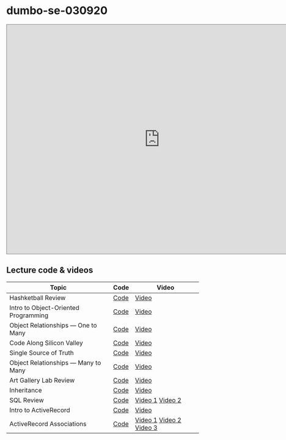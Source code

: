 # dumbo-se-030920

<iframe src="https://calendar.google.com/calendar/b/3/embed?height=600&amp;wkst=1&amp;bgcolor=%23ffffff&amp;ctz=America%2FNew_York&amp;src=ZmxhdGlyb25zY2hvb2wuY29tX2c1M3Q2NjlxcGRxbG1kaDZxY2tpaGR0MGc4QGdyb3VwLmNhbGVuZGFyLmdvb2dsZS5jb20&amp;src=ZmxhdGlyb25zY2hvb2wuY29tX241aDBmbHNkOGY0aWU1NzNtZnY2bTg1cm4wQGdyb3VwLmNhbGVuZGFyLmdvb2dsZS5jb20&amp;color=%23B39DDB&amp;color=%23009688&amp;mode=WEEK" style="border:solid 1px #777" width="800" height="600" frameborder="0" scrolling="no"></iframe>

## Lecture code & videos
| Topic            | Code                | Video                |
| -----            | ----                | -----                |
| Hashketball Review | [Code][hashketball-code] | [Video][hashketball-vid] |
| Intro to Object-Oriented Programming | [Code][intro-object-oriented-programming-code] | [Video][intro-object-oriented-programming-video] |
| Object Relationships — One to Many | [Code][or-otm-code] | [Video][or-otm-video] |
| Code Along Silicon Valley | [Code][or-sv-code] | [Video][or-sv-video] |
| Single Source of Truth | [Code][single-source-code] | [Video][single-source-video] |
| Object Relationships — Many to Many | [Code][many-to-many-code] | [Video][many-to-many-video] |
| Art Gallery Lab Review | [Code][art-gallery-code] | [Video][art-gallery-video] |
| Inheritance | [Code][inheritance-code] | [Video][inheritance-video] |
| SQL Review | [Code][sql-review-code] | [Video 1][sql-review-1-video] [Video 2][sql-review-2-video] |
| Intro to ActiveRecord | [Code][intro-ar-code] | [Video][intro-ar-video] |
| ActiveRecord Associations | [Code][ar-associations-code] | [Video 1][ar-associations-video-1] [Video 2][ar-associations-video-2] [Video 3][ar-associations-video-3] |




[hashketball-code]: https://github.com/learn-co-students/dumbo-se-030920/tree/master/01-hashketball
[hashketball-vid]: https://www.youtube.com/watch?v=Of5P_XQ221k

[intro-object-oriented-programming-code]: https://github.com/learn-co-students/dumbo-se-030920/tree/master/02-oo/
[intro-object-oriented-programming-video]: http://youtu.be/b8Z1KPnpDd8
[or-otm-code]: https://github.com/learn-co-students/dumbo-se-030920/tree/master/03-one-to-many
[or-otm-video]: https://youtu.be/-_7RKGVV-mk

[or-sv-code]: https://github.com/learn-co-students/dumbo-se-030920/tree/master/04-code-along
[or-sv-video]: https://youtu.be/-zhBRG4YmwA

[single-source-code]: https://github.com/learn-co-students/dumbo-se-030920/tree/master/03-one-to-many
[single-source-video]: https://youtu.be/EsQx1SxxCMg

[many-to-many-code]: https://github.com/learn-co-students/dumbo-se-030920/tree/master/04-many-to-many
[many-to-many-video]: https://youtu.be/Gr82-ABo0zQ

[art-gallery-code]: https://github.com/learn-co-students/ruby-oo-relationships-practice-art-gallery-exercise-nyc04-seng-ft-030920
[art-gallery-video]: https://youtu.be/LRQof74VF8Y

[inheritance-code]: https://github.com/learn-co-students/dumbo-se-030920/tree/master/05-inheritance
[inheritance-video]: https://youtu.be/imibSEhafGA

[sql-review-code]: https://github.com/learn-co-students/dumbo-se-030920/tree/master/06-sql
[sql-review-1-video]: https://youtu.be/8vSWyx8mO6I
[sql-review-2-video]: https://youtu.be/EnjAYD-41d4

[intro-ar-code]: https://github.com/learn-co-students/dumbo-se-030920/tree/master/07-active-record-intro
[intro-ar-video]: https://youtu.be/_NGLomzgRj4

[ar-associations-code]: https://github.com/learn-co-students/dumbo-se-030920/tree/master/08-active-record-associations
[ar-associations-video-1]: https://youtu.be/iiv8IfuDivY
[ar-associations-video-2]: https://youtu.be/7sQENOANSSE
[ar-associations-video-3]: https://youtu.be/jFkN3D2BhsM
